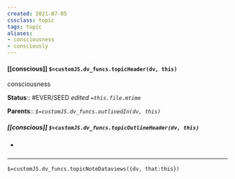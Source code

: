 ```yaml
---
created: 2021-07-05
cssclass: topic
tags: topic
aliases:
- consciousness
- consciously
---
```


#### [[conscious]] `$=customJS.dv_funcs.topicHeader(dv, this)`
consciousness

**Status**:: #EVER/SEED
*edited `=this.file.mtime`*

**Parents**:: 
*`$=customJS.dv_funcs.outlinedIn(dv, this)`*

##### [[conscious]] `$=customJS.dv_funcs.topicOutlineHeader(dv, this)`
- 

### <hr class="dataviews"/>

`$=customJS.dv_funcs.topicNoteDataviews({dv, that:this})`